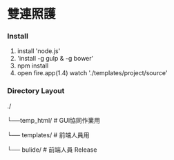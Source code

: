 雙連照護
============

### Install

1. install 'node.js'
2. 'install -g gulp & -g bower'
3. npm install
4. open fire.app(1.4) watch './templates/project/source'


### Directory	Layout

./

└──temp_html/                       # GUI協同作業用

└──	templates/                      # 前端人員用

└── bulide/                         # 前端人員 Release